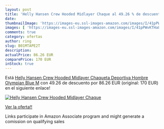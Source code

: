 ```yaml
---
layout: post
title: 'Helly Hansen Crew Hooded Midlayer Chaque al 49.26 % de descuento'
date: 
thumbnailImage: 'https://images-eu.ssl-images-amazon.com/images/I/41pPWvKTHaL._SL200_.jpg'
images: [ 'https://images-eu.ssl-images-amazon.com/images/I/41pPWvKTHaL._SL200_.jpg' ]
comments: true
category: ofertas
author: ring
slug: B01MTAPE2T
description:
actualPrice: 86.26 EUR
comparePrice: 170 EUR
inStock: true
---
```


Está [Helly Hansen Crew Hooded Midlayer Chaqueta Deportiva  Hombre  Olympian Blue  M](https://www.amazon.es/dp/B01MTAPE2T/?tag=tolees-21) con 49.26 de descuento por 86.26 EUR (original: 170 EUR) en el siguiente enlace!

[![Helly Hansen Crew Hooded Midlayer Chaque](https://images-eu.ssl-images-amazon.com/images/I/41pPWvKTHaL._SL200_.jpg)](https://www.amazon.es/dp/B01MTAPE2T/?tag=tolees-21)

[Ver la oferta!!](https://www.amazon.es/dp/B01MTAPE2T/?tag=tolees-21)

Links participate in Amazon Associate program and might generate a comission on qualifying sales


